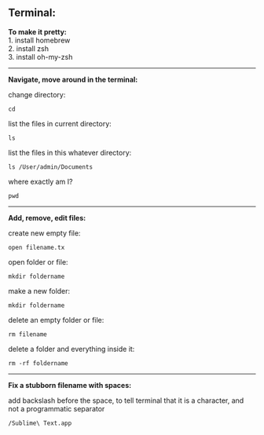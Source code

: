 Terminal:
---
**To make it pretty:**  
	1.	install homebrew  
	2.	install zsh  
	3.	install oh-my-zsh  
  
---
  
**Navigate, move around in the terminal:**  

change directory:
	
    cd
    
list the files in current directory:

	ls

list the files in this whatever directory:

	ls /User/admin/Documents
    
where exactly am I?  
	
    pwd
  
---
  
**Add, remove, edit files:**    
  
create new empty file:
	
    open filename.tx

open folder or file:

    mkdir foldername
    
make a new folder:

    mkdir foldername
	
delete an empty folder or file:

    rm filename
    
delete a folder and everything inside it:  

    rm -rf foldername
    
---
    
**Fix a stubborn filename with spaces:**

add backslash before the space, to tell terminal that it is a character, and not a programmatic separator

    /Sublime\ Text.app

